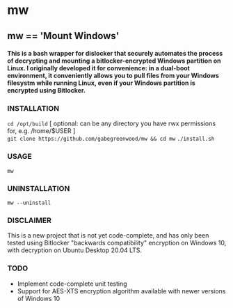 # mw

## mw == 'Mount Windows'

#### This is a bash wrapper for dislocker that securely automates the process of decrypting and mounting a bitlocker-encrypted Windows partition on Linux. I originally developed it for convenience: in a dual-boot environment, it conveniently allows you to pull files from your Windows filesystm while running Linux, even if your Windows partition is encrypted using Bitlocker.

### INSTALLATION
`cd /opt/build` [ optional: can be any directory you have rwx permissions for, e.g. /home/$USER ]  
`git clone https://github.com/gabegreenwood/mw && cd mw`
`./install.sh`

### USAGE
`mw`

### UNINSTALLATION
`mw --uninstall`

### DISCLAIMER
This is a new project that is not yet code-complete, and has only been tested using Bitlocker "backwards compatibility" encryption on Windows 10, with decryption on Ubuntu Desktop 20.04 LTS. 

### TODO
- Implement code-complete unit testing
- Support for AES-XTS encryption algorithm available with newer versions of Windows 10
